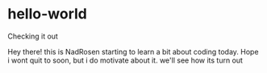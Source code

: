 # hello-world
Checking it out

Hey there! this is NadRosen starting to learn a bit about coding today.
Hope i wont quit to soon, but i do motivate about it. we'll see how its turn out
